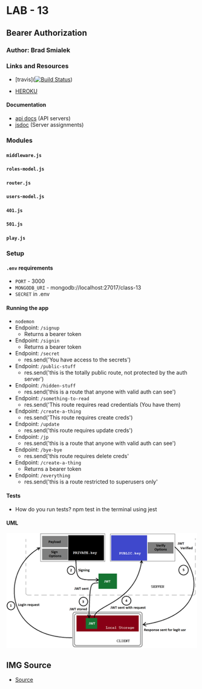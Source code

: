 # LAB - 13

## Bearer Authorization

### Author: Brad Smialek


### Links and Resources

* [travis]([![Build Status](https://www.travis-ci.com/brad-smialek-401-advanced-javascript/lab-class-13.svg?branch=master)](https://www.travis-ci.com/brad-smialek-401-advanced-javascript/lab-class-13))

* [HEROKU](https://lab13-brad.herokuapp.com/)

#### Documentation
* [api docs](http://xyz.com) (API servers)
* [jsdoc](http://xyz.com) (Server assignments)

### Modules
#### `middleware.js`
#### `roles-model.js`
#### `router.js`
#### `users-model.js`
#### `401.js`
#### `501.js`
#### `play.js`


### Setup
#### `.env` requirements
* `PORT` - 3000
* `MONGODB_URI` - mongodb://localhost:27017/class-13
* `SECRET` in .env

#### Running the app
* `nodemon`
* Endpoint: `/signup`
  * Returns a bearer token
* Endpoint: `/signin`
  * Returns a bearer token
* Endpoint: `/secret`
  * res.send('You have access to the secrets')
* Endpoint: `/public-stuff`
  * res.send('this is the totally public route, not protected by the auth server')
* Endpoint: `/hidden-stuff`
  * res.send('this is a route that anyone with valid auth can see')
* Endpoint: `/something-to-read`
  * res.send('This route requires read credentials (You have them)
* Endpoint: `/create-a-thing`
  * res.send('This route requires create creds')
* Endpoint: `/update`
  * res.send('this route requires update creds')
* Endpoint: `/jp`
  * res.send('this is a route that anyone with valid auth can see')
* Endpoint: `/bye-bye`
  * res.send('this route requires delete creds'
* Endpoint: `/create-a-thing`
  * Returns a bearer token
* Endpoint: `/everything`
  * res.send('this is a route restricted to superusers only'

  
#### Tests
* How do you run tests? npm test in the terminal using jest


#### UML
![uml](./assets/jwtoken.png)

## IMG Source
* [Source](https://medium.com/@siddharthac6/json-web-token-jwt-the-right-way-of-implementing-with-node-js-65b8915d550e)
